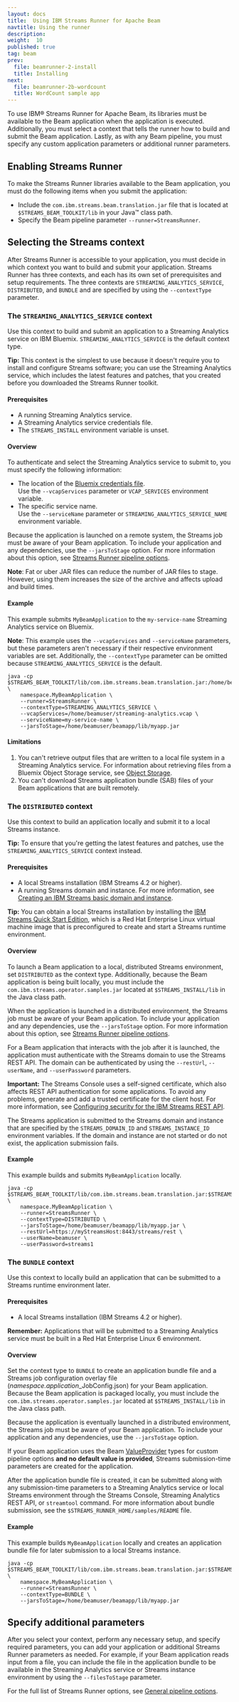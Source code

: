 ```yaml
---
layout: docs
title:  Using IBM Streams Runner for Apache Beam
navtitle: Using the runner
description:  
weight:  10
published: true
tag: beam
prev:
  file: beamrunner-2-install
  title: Installing
next:
  file: beamrunner-2b-wordcount
  title: WordCount sample app
---
```


To use IBM® Streams Runner for Apache Beam, its libraries must be available to the Beam application when the application is executed. Additionally, you must select a context that tells the runner how to build and submit the Beam application. Lastly, as with any Beam pipeline, you must specify any custom application parameters or additional runner parameters.

## Enabling Streams Runner
To make the Streams Runner libraries available to the Beam application, you must do the following items when you submit the application:
- Include the `com.ibm.streams.beam.translation.jar` file that is located at `$STREAMS_BEAM_TOOLKIT/lib` in your Java™ class path.
- Specify the Beam pipeline parameter `--runner=StreamsRunner`.

## Selecting the Streams context

After Streams Runner is accessible to your application, you must decide in which context you want to build and submit your application. Streams Runner has three contexts, and each has its own set of prerequisites and setup requirements. The three contexts are `STREAMING_ANALYTICS_SERVICE`, `DISTRIBUTED`, and `BUNDLE` and are  specified by using the `--contextType` parameter.

### The `STREAMING_ANALYTICS_SERVICE` context
Use this context to build and submit an application to a Streaming Analytics service on IBM Bluemix. `STREAMING_ANALYTICS_SERVICE` is the default context type.

**Tip:** This context is the simplest to use because it doesn't require you to install and configure Streams software; you can use the Streaming Analytics service, which includes the latest features and patches, that you created before you downloaded the Streams Runner toolkit.

#### Prerequisites
- A running Streaming Analytics service.
- A Streaming Analytics service credentials file.
- The `STREAMS_INSTALL` environment variable is unset.

#### Overview

To authenticate and select the Streaming Analytics service to submit to, you must specify the following information:

- The location of the [Bluemix credentials file](../beamrunner-2-install/#creating-a-credentials-file-for-your-streaming-analytics-service).  
Use the `--vcapServices` parameter or `VCAP_SERVICES` environment variable.
- The specific service name.  
Use the `--serviceName` parameter or `STREAMING_ANALYTICS_SERVICE_NAME` environment variable.

Because the application is launched on a remote system, the Streams job must be
aware of your Beam application. To include your application and any dependencies,
use the `--jarsToStage` option. For more information about this option, see [Streams Runner pipeline options](../beamrunner-5-ref/#streams-runner-pipeline-options).

**Note**: Fat or uber JAR files can reduce the number of JAR files to stage. However, using them increases the size of the archive and affects upload and build times.

#### Example

This example submits `MyBeamApplication` to the `my-service-name` Streaming Analytics service on Bluemix.

**Note**: This example uses the `--vcapServices` and `--serviceName` parameters, but these parameters aren't necessary if their respective environment variables are set.
Additionally, the `--contextType` parameter can be omitted because `STREAMING_ANALYTICS_SERVICE` is the default.

```
java -cp $STREAMS_BEAM_TOOLKIT/lib/com.ibm.streams.beam.translation.jar:/home/beamuser/beamapp/lib/myapp.jar \
    namespace.MyBeamApplication \
    --runner=StreamsRunner \
    --contextType=STREAMING_ANALYTICS_SERVICE \
    --vcapServices=/home/beamuser/streaming-analytics.vcap \
    --serviceName=my-service-name \
    --jarsToStage=/home/beamuser/beamapp/lib/myapp.jar
```

#### Limitations
1. You can't retrieve output files that are written to a local file system in a Streaming Analytics service. For information about retrieving files from a Bluemix Object Storage service, see [Object Storage](../beamrunner-5a-objstor/).
2. You can't download Streams application bundle (SAB) files of your Beam applications that are built remotely.

### The `DISTRIBUTED` context
Use this context to build an application locally and submit it to a local Streams instance.

**Tip:**  To ensure that you're getting the latest features and patches, use the `STREAMING_ANALYTICS_SERVICE` context instead.

#### Prerequisites
* A local Streams installation (IBM Streams 4.2 or higher).
* A running Streams domain and instance. For more information, see [Creating an IBM Streams basic domain and instance](https://www.ibm.com/support/knowledgecenter/en/SSCRJU_4.2.1/com.ibm.streams.cfg.doc/doc/creating-basic-domain-and-instance.html).

**Tip:** You can obtain a local Streams installation by installing the [IBM Streams Quick Start Edition](../../4.2/qse-intro/), which is a Red Hat Enterprise Linux virtual machine image that is preconfigured to create and start a Streams runtime environment.

#### Overview
To launch a Beam application to a local, distributed Streams environment, set `DISTRIBUTED` as the
context type. Additionally, because the Beam application is being built locally, you must include the `com.ibm.streams.operator.samples.jar` located at `$STREAMS_INSTALL/lib` in the Java class path.

When the application is launched in a distributed environment, the Streams job must be
aware of your Beam application. To include your application and any dependencies, use the `--jarsToStage` option. For more information about this option, see [Streams Runner pipeline options](../beamrunner-5-ref/#streams-runner-pipeline-options).

For a Beam application that interacts with the job after it is launched, the application must authenticate with the Streams domain to use the Streams REST API. The domain can be authenticated by using the `--restUrl`, `--userName`, and `--userPassword` parameters.

**Important:** The Streams Console uses a self-signed certificate, which also affects
REST API authentication for some applications. To avoid any problems, generate and
add a trusted certificate for the client host. For more information, see [Configuring security for the IBM Streams REST API](https://www.ibm.com/support/knowledgecenter/en/SSCRJU_4.2.1/com.ibm.streams.dev.doc/doc/restapi-cfgauth.html).

The Streams application is submitted to the Streams domain and instance that are specified by
the `STREAMS_DOMAIN_ID` and `STREAMS_INSTANCE_ID` environment variables. If the domain and instance are not started or do not exist, the application submission fails.

#### Example

This example builds and submits `MyBeamApplication` locally.

```
java -cp $STREAMS_BEAM_TOOLKIT/lib/com.ibm.streams.beam.translation.jar:$STREAMS_INSTALL/lib/com.ibm.streams.operator.samples.jar:/home/beamuser/beamapp/lib/myapp.jar \
    namespace.MyBeamApplication \
    --runner=StreamsRunner \
    --contextType=DISTRIBUTED \
    --jarsToStage=/home/beamuser/beamapp/lib/myapp.jar \
    --restUrl=https://myStreamsHost:8443/streams/rest \
    --userName=beamuser \
    --userPassword=streams1
```

### The `BUNDLE` context
Use this context to locally build an application that can be submitted to a Streams runtime environment later.

#### Prerequisites
* A local Streams installation (IBM Streams 4.2 or higher).

**Remember:** Applications that will be submitted to a Streaming Analytics service must be built in a Red Hat Enterprise Linux 6 environment.

#### Overview
Set the context type to `BUNDLE` to create an application bundle file and a Streams job configuration overlay file (_namespace.application_\_JobConfig.json) for your Beam application. Because the Beam application is packaged locally, you must include the `com.ibm.streams.operator.samples.jar` located at `$STREAMS_INSTALL/lib` in the Java class path.

Because the application is eventually launched in a distributed environment, the Streams job must be
aware of your Beam application. To include your application and any dependencies,
use the `--jarsToStage` option.

If your Beam application uses the Beam [ValueProvider](https://beam.apache.org/documentation/sdks/javadoc/2.0.0/org/apache/beam/sdk/options/ValueProvider.html) types for custom pipeline options **and no default value is provided**,
Streams submission-time parameters are created for the application.

After the application bundle file is created, it can be submitted along with any submission-time parameters to a Streaming Analytics service or local Streams environment through the Streams Console, Streaming Analytics REST API, or `streamtool` command. For more information about bundle submission, see the `$STREAMS_RUNNER_HOME/samples/README` file.

#### Example

This example builds `MyBeamApplication` locally and creates an application bundle file for later submission to a local Streams instance.

```
java -cp $STREAMS_BEAM_TOOLKIT/lib/com.ibm.streams.beam.translation.jar:$STREAMS_INSTALL/lib/com.ibm.streams.operator.samples.jar:/home/beamuser/beamapp/lib/myapp.jar \
    namespace.MyBeamApplication \
    --runner=StreamsRunner \
    --contextType=BUNDLE \
    --jarsToStage=/home/beamuser/beamapp/lib/myapp.jar
```

## Specify additional parameters
After you select your context, perform any necessary setup, and specify required parameters, you can add your application or additional Streams Runner parameters as needed. For example, if your Beam application reads input from a file, you can include the file in the application bundle to be available in the Streaming Analytics service or Streams instance environment by using the `--filesToStage` parameter.

For the full list of Streams Runner options, see [General pipeline options](../beamrunner-5-ref/#general-pipeline-options).
